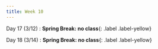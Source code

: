 ```yaml
---
title: Week 10
---
```


Day 17 (3/12)
: **Spring Break: no class**{: .label .label-yellow}

Day 18 (3/14)
: **Spring Break: no class**{: .label .label-yellow}
